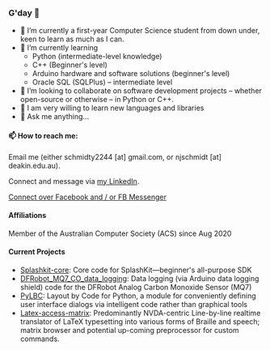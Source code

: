 ### G'day 👋

- 🔭 I’m currently a first-year Computer Science student from down under, keen to learn as much as I can.
- 🌱 I’m currently learning
  - Python (intermediate-level knowledge)
  - C++ (Beginner's level)
  - Arduino hardware and software solutions (beginner's level)
  - Oracle SQL (SQLPlus) &ndash; intermediate level
- 👨 I’m looking to collaborate on software development projects &ndash; whether open-source or otherwise &ndash; in Python or C++.
- 🤔 I am very willing to learn new languages and libraries
- 💬 Ask me anything...

#### 📫 How to reach me:
Email me (either schmidty2244 [at] gmail.com, or njschmidt [at] deakin.edu.au).

Connect and message via [my LinkedIn](https://www.linkedin.com/in/njsch/).

[Connect over Facebook and / or FB Messenger](https://www.facebook.com/whatpictureisthat)

#### Affiliations
Member of the Australian Computer Society (ACS) since Aug 2020

#### Current Projects
* [Splashkit-core](https://github.com/njsch/splashkit-core): Core code for SplashKit—beginner's all-purpose SDK
* [DFRobot_MQ7_CO_data_logging](https://github.com/njsch/DFRobot_MQ7_CO_data_logging): Data logging (via Arduino data logging shield) code for the DFRobot Analog Carbon Monoxide Sensor (MQ7)
* [PyLBC](https://github.com/njsch/PyLBC): Layout by Code for Python, a module for conveniently defining user interface dialogs via intelligent code rather than graphical tools
* [Latex-access-matrix](https://github.com/njsch/latex-access-matrix): Predominantly NVDA-centric Line-by-line realtime translator of LaTeX typesetting into various forms of Braille and speech; matrix browser and potential up-coming preprocessor for custom commands.